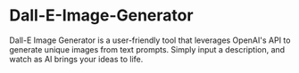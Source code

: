 # Dall-E-Image-Generator
Dall-E Image Generator is a user-friendly tool that leverages OpenAI's API to generate unique images from text prompts. Simply input a description, and watch as AI brings your ideas to life.
